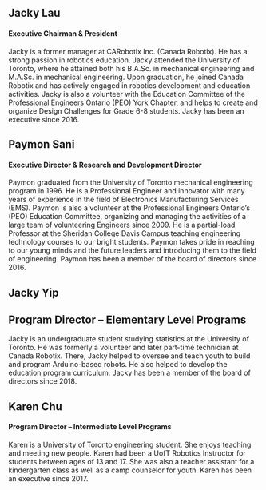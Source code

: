 ## Jacky Lau
#### Executive Chairman & President
Jacky is a former manager at CARobotix Inc. (Canada Robotix). He has a strong passion in robotics education. Jacky attended the University of Toronto, where he attained both his B.A.Sc. in mechanical engineering and M.A.Sc. in mechanical engineering. Upon graduation, he joined Canada Robotix and has actively engaged in robotics development and education activities. Jacky is also a volunteer with the Education Committee of the Professional Engineers Ontario (PEO) York Chapter, and helps to create and organize Design Challenges for Grade 6-8 students. Jacky has been an executive since 2016.

## Paymon Sani
#### Executive Director & Research and Development Director
Paymon graduated from the University of Toronto mechanical engineering program in 1996. He is a Professional Engineer and innovator with many years of experience in the field of Electronics Manufacturing Services (EMS). Paymon is also a volunteer at the Professional Engineers Ontario’s (PEO) Education Committee, organizing and managing the activities of a large team of volunteering Engineers since 2009. He is a partial-load Professor at the Sheridan College Davis Campus teaching engineering technology courses to our bright students. Paymon takes pride in reaching to our young minds and the future leaders and introducing them to the field of engineering. Paymon has been a member of the board of directors since 2016.

## Jacky Yip
## Program Director – Elementary Level Programs
Jacky is an undergraduate student studying statistics at the University of Toronto. He was formerly a volunteer and later part-time technician at Canada Robotix. There, Jacky helped to oversee and teach youth to build and program Arduino-based robots. He also helped to develop the education program curriculum. Jacky has been a member of the board of directors since 2018.

## Karen Chu
#### Program Director – Intermediate Level Programs
Karen is a University of Toronto engineering student. She enjoys teaching and meeting new people. Karen had been a UofT Robotics Instructor for students between ages of 13 and 17. She was also a teacher assistant for a kindergarten class as well as a camp counselor for youth. Karen has been an executive since 2017.